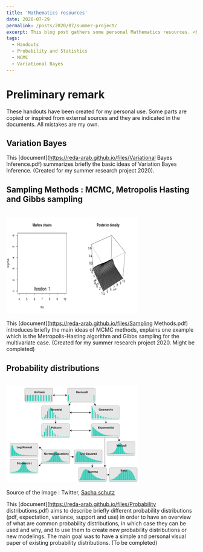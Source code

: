 ```yaml
---
title: 'Mathematics resources'
date: 2020-07-29
permalink: /posts/2020/07/summer-project/
excerpt: This blog post gathers some personal Mathematics resources. <br/><img src='/images/math.jpg' style="width:256px;height:200px;">
tags:
  - Handouts
  - Probability and Statistics
  - MCMC
  - Variational Bayes 
---
```


Preliminary remark
======

These handouts have been created for my personal use. Some parts are copied or inspired from external sources and they are indicated in the documents. All mistakes are my own.

Variation Bayes 
-----
This [document](https://reda-arab.github.io/files/Variational Bayes Inference.pdf) summarizes briefly the basic ideas of Variation Bayes Inference.
(Created for my summer research project 2020). 

Sampling Methods : MCMC, Metropolis Hasting and Gibbs sampling
-----
<br/><img src='/images/MCMC_posterior.gif' style="width:350px;height:256px" class= "center">

This [document](https://reda-arab.github.io/files/Sampling Methods.pdf) introduces briefly the main ideas of MCMC methods, explains one example which is the Metropolis-Hasting algorithm and  Gibbs sampling for the multivariate case. 
(Created for my summer research project 2020. Might be completed)

Probability distributions
----- 
<br/><img src='/images/Proba_distributions.jpg' style="width:350px;height:256px" class= "center">

Source of the image : Twitter, [Sacha schutz](https://twitter.com/dridk)

This [document](https://reda-arab.github.io/files/Probability distributions.pdf) aims to describe briefly different probability distributions (pdf, expectation, variance, support and use) in order to have an overview of what are common probability distributions, in which case they can be used and why, and to use them to create new probability distributions or new modelings. The main goal was to have a simple and personal visual paper of existing probability distributions. (To be completed)
